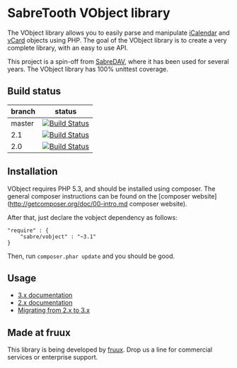 SabreTooth VObject library
==========================

The VObject library allows you to easily parse and manipulate [iCalendar](https://tools.ietf.org/html/rfc5545)
and [vCard](https://tools.ietf.org/html/rfc6350) objects using PHP.
The goal of the VObject library is to create a very complete library, with an easy to use API.

This project is a spin-off from [SabreDAV](http://sabre.io/), where it has
been used for several years. The VObject library has 100% unittest coverage.

Build status
------------

| branch | status |
| ------ | ------ |
| master | [![Build Status](https://travis-ci.org/fruux/sabre-vobject.png?branch=master)](https://travis-ci.org/fruux/sabre-vobject) |
| 2.1    | [![Build Status](https://travis-ci.org/fruux/sabre-vobject.png?branch=2.1)](https://travis-ci.org/fruux/sabre-vobject) |
| 2.0    | [![Build Status](https://travis-ci.org/fruux/sabre-vobject.png?branch=2.0)](https://travis-ci.org/fruux/sabre-vobject) |


Installation
------------

VObject requires PHP 5.3, and should be installed using composer.
The general composer instructions can be found on the [composer website](http://getcomposer.org/doc/00-intro.md composer website).

After that, just declare the vobject dependency as follows:

```
"require" : {
    "sabre/vobject" : "~3.1"
}
```

Then, run `composer.phar update` and you should be good.

Usage
-----

* [3.x documentation](doc/usage_3.md)
* [2.x documentation](doc/usage_2.md)
* [Migrating from 2.x to 3.x](doc/MigratingFrom2to3.md)

Made at fruux
-------------

This library is being developed by [fruux](https://fruux.com/). Drop us a line for commercial services or enterprise support.

